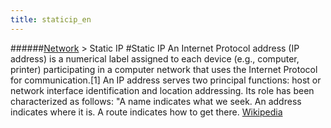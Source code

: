 ```yaml
---
title: staticip_en
---
```

######[Network](/restreamer/wiki/networktechnology_en.html) > Static IP
#Static IP
An Internet Protocol address (IP address) is a numerical label assigned to each device (e.g., computer, printer) participating in a computer network that uses the Internet Protocol for communication.[1] An IP address serves two principal functions: host or network interface identification and location addressing. Its role has been characterized as follows: "A name indicates what we seek. An address indicates where it is. A route indicates how to get there. <a href="https://en.wikipedia.org/wiki/IP_address#Static_IP" target="_blank">Wikipedia</a>